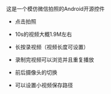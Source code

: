 这是一个模仿微信拍照的Android开源控件

- 点击拍照

- 10s的视频大概1.9M左右

- 长按录视频（视频长度可设置）

- 录制完视频可以浏览并且重复播放

- 前后摄像头的切换

- 可以设置小视频保存路径


<!--

# SCameraView（1.0.0） 

## 使用方法
- Gradle依赖：  compile 'cjt.library.wheel:camera :1.1.9'
- 引用源码  ：  clone源码后 引入lib -> camera
- 尝试运行  ：  导入源码 运行cameraapplication这个model（！！！）
- 扫描二维码：  apk比较旧

这是一个模仿微信拍照的Android开源控件

- 点击拍照

- 10s的视频大概1.9M左右

- 长按录视频（视频长度可设置）

- 录制完视频可以浏览并且重复播放

- 前后摄像头的切换

- 可以设置小视频保存路径

## 示例截图

![image](https://github.com/CJT2325/CameraView/blob/master/assets/screenshot_0.jpg)
![image](https://github.com/CJT2325/CameraView/blob/master/assets/screenshot_1.jpg)
![image](https://github.com/CJT2325/CameraView/blob/master/assets/screenshot_2.jpg)

## GIF图

![image](https://github.com/CJT2325/CameraView/blob/master/assets/video.gif)

## 使用步骤（Android Studio）

**添加下列代码到 module gradle**

> 最新版本（1.1.9）更新内容：
```gradle
compile 'cjt.library.wheel:camera:1.1.9'
//添加闪关灯,自定义左右按钮图标资源
```
**如果获取依赖失败则添加下列代码到 project gradle**
```gradle
allprojects {
    repositories {
        jcenter()
        maven {
            url 'https://dl.bintray.com/cjt/maven'
        }
    }
}
```

### 旧版本
```gradle
compile 'cjt.library.wheel:camera:1.1.6'
//修复BUG
```

```gradle
compile 'cjt.library.wheel:camera:1.1.3'
//fix bug
```

```gradle
compile 'cjt.library.wheel:camera:1.1.1'
//fix bug

compile 'cjt.library.wheel:camera:1.0.9'
//fix bug

compile 'cjt.library.wheel:camera:1.0.5'
//浏览界面能使用两根手指进行缩放
//切换摄像头的按钮会根据手持手机方向进行旋转
//修复内存泄露

compile 'cjt.library.wheel:camera:1.0.4'
//换回VideoView
//摄像上滑放大

compile 'cjt.library.wheel:camera:1.0.2'
//TextureView替换VideoView
//根据手机拍照方向旋转图片（仅后置摄像头）

compile 'cjt.library.wheel:camera:1.0.0'
//代码重构
//修复频繁切换摄像头崩溃的问题
//修复获取不到supportedVideoSizes的问题
//可以设置最长录像时间
//修复按钮错乱BUG

compile 'cjt.library.wheel:camera:0.1.9' //修复BUG

compile 'cjt.library.wheel:camera:0.1.7' //修复无法获取最佳分辨率导致的StackOverFlowError

compile 'cjt.library.wheel:camera:0.1.6' //修复部分机型切换前置摄像头崩溃问题和添加动态权限申请

compile 'cjt.library.wheel:camera:0.1.2' //修复部分机型不支持缩放导致崩溃

compile 'cjt.library.wheel:camera:0.1.1' //修复切换前置摄像头崩溃BUG

compile 'cjt.library.wheel:camera:0.1.0' //修复BUG

compile 'cjt.library.wheel:camera:0.0.9' //添加保持屏幕常亮唤醒状态
<uses-permission android:name="android.permission.WAKE_LOCK"/> //需新增权限

compile 'cjt.library.wheel:camera:0.0.8' //添加手动对焦，对焦提示器，修复切换到前置摄像头崩溃的BUG

compile 'cjt.library.wheel:camera:0.0.7' //修复了长按录视频崩溃的BUG和兼容到Android4.0

compile 'cjt.library.wheel:camera:0.0.3' 
```
## 布局文件中添加
```xml
//1.0.0+
<com.cjt2325.cameralibrary.JCameraView
    android:id="@+id/jcameraview"
    android:layout_width="match_parent"
    android:layout_height="match_parent"
    app:duration_max="10000"
    app:iconMargin="20dp"
    app:iconSize="30dp"
    app:iconSrc="@drawable/ic_camera_enhance_black_24dp"/>
```
### （1.0.0+）
属性 | 属性说明
---|---
iconSize | 右上角切换摄像头按钮的大小
iconMargin | 右上角切换摄像头按钮到上、右边距
iconSrc | 右上角切换摄像头按钮图片
iconLeft | 左边按钮图片资源（1.1.9+）
iconRight | 右边按钮图片资源（1.1.9+）
duration_max | 设置最长录像时间（毫秒）

### AndroidManifest.xml中添加权限
```xml
<uses-permission android:name="android.permission.FLASHLIGHT" />
<uses-feature android:name="android.hardware.camera" />
<uses-feature android:name="android.hardware.camera.autofocus" />
<uses-permission android:name="android.permission.RECORD_AUDIO" />
<uses-permission android:name="android.permission.CAMERA" />
<uses-permission android:name="android.permission.WRITE_EXTERNAL_STORAGE" />
<uses-permission android:name="android.permission.WRITE_SETTINGS" />
```
### Activity全屏设置
```java
if (Build.VERSION.SDK_INT >= 19) {
    View decorView = getWindow().getDecorView();
    decorView.setSystemUiVisibility(
        View.SYSTEM_UI_FLAG_LAYOUT_STABLE
            | View.SYSTEM_UI_FLAG_LAYOUT_HIDE_NAVIGATION
            | View.SYSTEM_UI_FLAG_LAYOUT_FULLSCREEN
            | View.SYSTEM_UI_FLAG_HIDE_NAVIGATION
            | View.SYSTEM_UI_FLAG_FULLSCREEN
            | View.SYSTEM_UI_FLAG_IMMERSIVE_STICKY);
} else {
    View decorView = getWindow().getDecorView();
    int option = View.SYSTEM_UI_FLAG_FULLSCREEN;
    decorView.setSystemUiVisibility(option);
}
```
### 初始化JCameraView控件
```java
//1.1.1
jCameraView = (JCameraView) findViewById(R.id.jcameraview);

//设置视频保存路径
jCameraView.setSaveVideoPath(Environment.getExternalStorageDirectory().getPath() + File.separator + "JCamera");

//设置只能录像或只能拍照或两种都可以（默认两种都可以）
jCameraView.setFeatures(JCameraView.BUTTON_STATE_BOTH);

//设置视频质量
jCameraView.setMediaQuality(JCameraView.MEDIA_QUALITY_MIDDLE);

//JCameraView监听
jCameraView.setErrorLisenter(new ErrorLisenter() {
     @Override
     public void onError() {
          //打开Camera失败回调
          Log.i("CJT", "open camera error");
     }
     @Override
     public void AudioPermissionError() {
          //没有录取权限回调
          Log.i("CJT", "AudioPermissionError");
     }
});

jCameraView.setJCameraLisenter(new JCameraLisenter() {
    @Override
    public void captureSuccess(Bitmap bitmap) {
        //获取图片bitmap
        Log.i("JCameraView", "bitmap = " + bitmap.getWidth());
    }
    @Override
    public void recordSuccess(String url,Bitmap firstFrame) {
        //获取视频路径
        Log.i("CJT", "url = " + url);
     }
    //@Override
    //public void quit() {
    //    (1.1.9+后用左边按钮的点击事件替换)
    //}
});
//左边按钮点击事件
jCameraView.setLeftClickListener(new ClickListener() {
    @Override
    public void onClick() {
        CameraActivity.this.finish();
    }
});
//右边按钮点击事件
jCameraView.setRightClickListener(new ClickListener() {
    @Override
        Toast.makeText(CameraActivity.this,"Right",Toast.LENGTH_SHORT).show();
    }
});
```
### JCameraView生命周期
```java
@Override
protected void onResume() {
    super.onResume();
    mJCameraView.onResume();
}
@Override
protected void onPause() {
    super.onPause();
    mJCameraView.onPause();
}
```

### APK Demo
扫码下载

![image](https://github.com/CJT2325/CameraView/blob/master/assets/QRcode.png)

二维码显示不出请点击 [下载Demo](http://fir.im/8xnw)



### LICENSE
Copyright 2017 CJT2325

Licensed under the Apache License, Version 2.0 (the "License"); you may not use this file except in compliance with the License. You may obtain a copy of the License at

   http://www.apache.org/licenses/LICENSE-2.0
   
Unless required by applicable law or agreed to in writing, software distributed under the License is distributed on an "AS IS" BASIS, WITHOUT WARRANTIES OR CONDITIONS OF ANY KIND, either express or implied. See the License for the specific language governing permissions and limitations under the License.
-->
